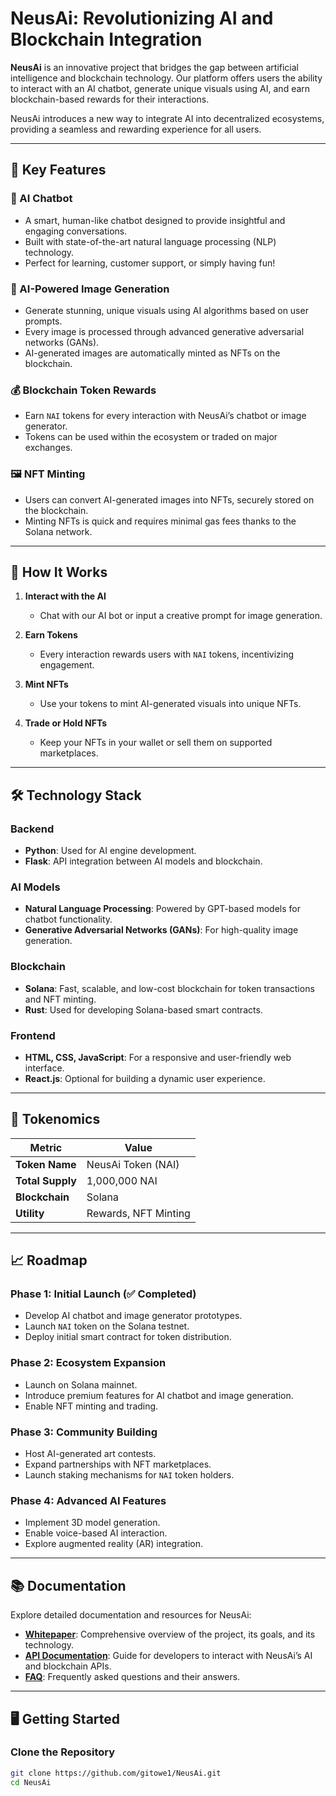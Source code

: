 # NeusAi: Revolutionizing AI and Blockchain Integration

**NeusAi** is an innovative project that bridges the gap between artificial intelligence and blockchain technology. Our platform offers users the ability to interact with an AI chatbot, generate unique visuals using AI, and earn blockchain-based rewards for their interactions. 

NeusAi introduces a new way to integrate AI into decentralized ecosystems, providing a seamless and rewarding experience for all users.

---

## 🌟 Key Features

### 🤖 AI Chatbot
- A smart, human-like chatbot designed to provide insightful and engaging conversations.
- Built with state-of-the-art natural language processing (NLP) technology.
- Perfect for learning, customer support, or simply having fun!

### 🎨 AI-Powered Image Generation
- Generate stunning, unique visuals using AI algorithms based on user prompts.
- Every image is processed through advanced generative adversarial networks (GANs).
- AI-generated images are automatically minted as NFTs on the blockchain.

### 💰 Blockchain Token Rewards
- Earn `NAI` tokens for every interaction with NeusAi’s chatbot or image generator.
- Tokens can be used within the ecosystem or traded on major exchanges.

### 🖼️ NFT Minting
- Users can convert AI-generated images into NFTs, securely stored on the blockchain.
- Minting NFTs is quick and requires minimal gas fees thanks to the Solana network.

---

## 🎯 How It Works

1. **Interact with the AI**  
   - Chat with our AI bot or input a creative prompt for image generation.
   
2. **Earn Tokens**  
   - Every interaction rewards users with `NAI` tokens, incentivizing engagement.

3. **Mint NFTs**  
   - Use your tokens to mint AI-generated visuals into unique NFTs.

4. **Trade or Hold NFTs**  
   - Keep your NFTs in your wallet or sell them on supported marketplaces.

---

## 🛠️ Technology Stack

### Backend
- **Python**: Used for AI engine development.
- **Flask**: API integration between AI models and blockchain.

### AI Models
- **Natural Language Processing**: Powered by GPT-based models for chatbot functionality.
- **Generative Adversarial Networks (GANs)**: For high-quality image generation.

### Blockchain
- **Solana**: Fast, scalable, and low-cost blockchain for token transactions and NFT minting.
- **Rust**: Used for developing Solana-based smart contracts.

### Frontend
- **HTML, CSS, JavaScript**: For a responsive and user-friendly web interface.
- **React.js**: Optional for building a dynamic user experience.

---

## 📄 Tokenomics

| Metric                | Value                  |
|-----------------------|-----------------------|
| **Token Name**        | NeusAi Token (NAI)    |
| **Total Supply**      | 1,000,000 NAI         |
| **Blockchain**        | Solana                |
| **Utility**           | Rewards, NFT Minting  |

---

## 📈 Roadmap

### Phase 1: Initial Launch (✅ Completed)
- Develop AI chatbot and image generator prototypes.
- Launch `NAI` token on the Solana testnet.
- Deploy initial smart contract for token distribution.

### Phase 2: Ecosystem Expansion
- Launch on Solana mainnet.
- Introduce premium features for AI chatbot and image generation.
- Enable NFT minting and trading.

### Phase 3: Community Building
- Host AI-generated art contests.
- Expand partnerships with NFT marketplaces.
- Launch staking mechanisms for `NAI` token holders.

### Phase 4: Advanced AI Features
- Implement 3D model generation.
- Enable voice-based AI interaction.
- Explore augmented reality (AR) integration.

---

## 📚 Documentation

Explore detailed documentation and resources for NeusAi:

- **[Whitepaper](docs/Whitepaper.pdf)**: Comprehensive overview of the project, its goals, and its technology.
- **[API Documentation](docs/API_Documentation.md)**: Guide for developers to interact with NeusAi’s AI and blockchain APIs.
- **[FAQ](docs/FAQ.md)**: Frequently asked questions and their answers.

---

## 🖥️ Getting Started

### Clone the Repository
```bash
git clone https://github.com/gitowe1/NeusAi.git
cd NeusAi

